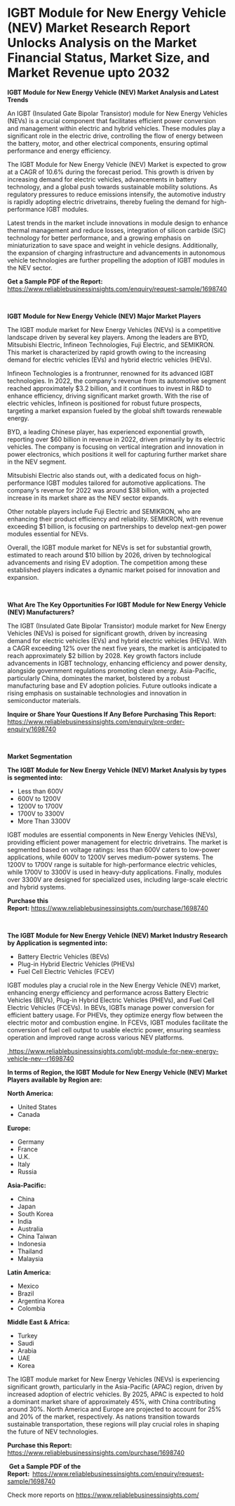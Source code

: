 <p><h1>IGBT Module for New Energy Vehicle (NEV) Market Research Report Unlocks Analysis on the Market Financial Status, Market Size, and Market Revenue upto 2032</h1></p><p><strong>IGBT Module for New Energy Vehicle (NEV) Market Analysis and Latest Trends</strong></p>
<p><p>An IGBT (Insulated Gate Bipolar Transistor) module for New Energy Vehicles (NEVs) is a crucial component that facilitates efficient power conversion and management within electric and hybrid vehicles. These modules play a significant role in the electric drive, controlling the flow of energy between the battery, motor, and other electrical components, ensuring optimal performance and energy efficiency.</p><p>The IGBT Module for New Energy Vehicle (NEV) Market is expected to grow at a CAGR of 10.6% during the forecast period. This growth is driven by increasing demand for electric vehicles, advancements in battery technology, and a global push towards sustainable mobility solutions. As regulatory pressures to reduce emissions intensify, the automotive industry is rapidly adopting electric drivetrains, thereby fueling the demand for high-performance IGBT modules.</p><p>Latest trends in the market include innovations in module design to enhance thermal management and reduce losses, integration of silicon carbide (SiC) technology for better performance, and a growing emphasis on miniaturization to save space and weight in vehicle designs. Additionally, the expansion of charging infrastructure and advancements in autonomous vehicle technologies are further propelling the adoption of IGBT modules in the NEV sector.</p></p>
<p><strong>Get a Sample PDF of the Report:&nbsp;</strong> <a href="https://www.reliablebusinessinsights.com/enquiry/request-sample/1698740?utm_campaign=3275&utm_medium=2&utm_source=Github&utm_content=ia&utm_term=27032025&utm_id=igbt-module-for-new-energy-vehicle-nev">https://www.reliablebusinessinsights.com/enquiry/request-sample/1698740</a></p>
<p>&nbsp;</p>
<p><strong>IGBT Module for New Energy Vehicle (NEV) Major Market Players</strong></p>
<p><p>The IGBT module market for New Energy Vehicles (NEVs) is a competitive landscape driven by several key players. Among the leaders are BYD, Mitsubishi Electric, Infineon Technologies, Fuji Electric, and SEMIKRON. This market is characterized by rapid growth owing to the increasing demand for electric vehicles (EVs) and hybrid electric vehicles (HEVs).</p><p>Infineon Technologies is a frontrunner, renowned for its advanced IGBT technologies. In 2022, the company's revenue from its automotive segment reached approximately $3.2 billion, and it continues to invest in R&D to enhance efficiency, driving significant market growth. With the rise of electric vehicles, Infineon is positioned for robust future prospects, targeting a market expansion fueled by the global shift towards renewable energy.</p><p>BYD, a leading Chinese player, has experienced exponential growth, reporting over $60 billion in revenue in 2022, driven primarily by its electric vehicles. The company is focusing on vertical integration and innovation in power electronics, which positions it well for capturing further market share in the NEV segment.</p><p>Mitsubishi Electric also stands out, with a dedicated focus on high-performance IGBT modules tailored for automotive applications. The company's revenue for 2022 was around $38 billion, with a projected increase in its market share as the NEV sector expands.</p><p>Other notable players include Fuji Electric and SEMIKRON, who are enhancing their product efficiency and reliability. SEMIKRON, with revenue exceeding $1 billion, is focusing on partnerships to develop next-gen power modules essential for NEVs.</p><p>Overall, the IGBT module market for NEVs is set for substantial growth, estimated to reach around $10 billion by 2026, driven by technological advancements and rising EV adoption. The competition among these established players indicates a dynamic market poised for innovation and expansion.</p></p>
<p>&nbsp;</p>
<p><strong>What Are The Key Opportunities For IGBT Module for New Energy Vehicle (NEV) Manufacturers?</strong></p>
<p><p>The IGBT (Insulated Gate Bipolar Transistor) module market for New Energy Vehicles (NEVs) is poised for significant growth, driven by increasing demand for electric vehicles (EVs) and hybrid electric vehicles (HEVs). With a CAGR exceeding 12% over the next five years, the market is anticipated to reach approximately $2 billion by 2028. Key growth factors include advancements in IGBT technology, enhancing efficiency and power density, alongside government regulations promoting clean energy. Asia-Pacific, particularly China, dominates the market, bolstered by a robust manufacturing base and EV adoption policies. Future outlooks indicate a rising emphasis on sustainable technologies and innovation in semiconductor materials.</p></p>
<p><strong>Inquire or Share Your Questions If Any Before Purchasing This Report:</strong> <a href="https://www.reliablebusinessinsights.com/enquiry/pre-order-enquiry/1698740?utm_campaign=3275&utm_medium=2&utm_source=Github&utm_content=ia&utm_term=27032025&utm_id=igbt-module-for-new-energy-vehicle-nev">https://www.reliablebusinessinsights.com/enquiry/pre-order-enquiry/1698740</a></p>
<p>&nbsp;</p>
<p><strong>Market Segmentation</strong></p>
<p><strong>The IGBT Module for New Energy Vehicle (NEV) Market Analysis by types is segmented into:</strong></p>
<p><ul><li>Less than 600V</li><li>600V to 1200V</li><li>1200V to 1700V</li><li>1700V to 3300V</li><li>More Than 3300V</li></ul></p>
<p><p>IGBT modules are essential components in New Energy Vehicles (NEVs), providing efficient power management for electric drivetrains. The market is segmented based on voltage ratings: less than 600V caters to low-power applications, while 600V to 1200V serves medium-power systems. The 1200V to 1700V range is suitable for high-performance electric vehicles, while 1700V to 3300V is used in heavy-duty applications. Finally, modules over 3300V are designed for specialized uses, including large-scale electric and hybrid systems.</p></p>
<p><strong>Purchase this Report:&nbsp;</strong><a href="https://www.reliablebusinessinsights.com/purchase/1698740?utm_campaign=3275&utm_medium=2&utm_source=Github&utm_content=ia&utm_term=27032025&utm_id=igbt-module-for-new-energy-vehicle-nev">https://www.reliablebusinessinsights.com/purchase/1698740</a></p>
<p>&nbsp;</p>
<p><strong>The IGBT Module for New Energy Vehicle (NEV) Market Industry Research by Application is segmented into:</strong></p>
<p><ul><li>Battery Electric Vehicles (BEVs)</li><li>Plug-in Hybrid Electric Vehicles (PHEVs)</li><li>Fuel Cell Electric Vehicles (FCEV)</li></ul></p>
<p><p>IGBT modules play a crucial role in the New Energy Vehicle (NEV) market, enhancing energy efficiency and performance across Battery Electric Vehicles (BEVs), Plug-in Hybrid Electric Vehicles (PHEVs), and Fuel Cell Electric Vehicles (FCEVs). In BEVs, IGBTs manage power conversion for efficient battery usage. For PHEVs, they optimize energy flow between the electric motor and combustion engine. In FCEVs, IGBT modules facilitate the conversion of fuel cell output to usable electric power, ensuring seamless operation and improved range across various NEV platforms.</p></p>
<p><a href="https://www.reliablebusinessinsights.com/igbt-module-for-new-energy-vehicle-nev--r1698740?utm_campaign=3275&utm_medium=2&utm_source=Github&utm_content=ia&utm_term=27032025&utm_id=igbt-module-for-new-energy-vehicle-nev">&nbsp;https://www.reliablebusinessinsights.com/igbt-module-for-new-energy-vehicle-nev--r1698740</a></p>
<p><strong>In terms of Region, the IGBT Module for New Energy Vehicle (NEV) Market Players available by Region are:</strong></p>
<p>
    <p> <strong> North America: </strong>
        <ul>
            <li>United States</li>
            <li>Canada</li>
        </ul>
        </p> 
    <p> <strong> Europe: </strong>
        <ul>
            <li>Germany</li>
            <li>France</li>
            <li>U.K.</li>
            <li>Italy</li>
            <li>Russia</li>
        </ul>
        </p> 
    <p> <strong> Asia-Pacific: </strong>
        <ul>
            <li>China</li>
            <li>Japan</li>
            <li>South Korea</li>
            <li>India</li>
            <li>Australia</li>
            <li>China Taiwan</li>
            <li>Indonesia</li>
            <li>Thailand</li>
            <li>Malaysia</li>
        </ul>
        </p> 
    <p> <strong> Latin America: </strong>
        <ul>
            <li>Mexico</li>
            <li>Brazil</li>
            <li>Argentina Korea</li>
            <li>Colombia</li>
        </ul>
        </p> 
    <p> <strong> Middle East & Africa: </strong>
        <ul>
            <li>Turkey</li>
            <li>Saudi</li>
            <li>Arabia</li>
            <li>UAE</li>
            <li>Korea</li>
        </ul>
    </p>
    </p>
<p><p>The IGBT module market for New Energy Vehicles (NEVs) is experiencing significant growth, particularly in the Asia-Pacific (APAC) region, driven by increased adoption of electric vehicles. By 2025, APAC is expected to hold a dominant market share of approximately 45%, with China contributing around 30%. North America and Europe are projected to account for 25% and 20% of the market, respectively. As nations transition towards sustainable transportation, these regions will play crucial roles in shaping the future of NEV technologies.</p></p>
<p><strong>Purchase this Report: </strong><a href="https://www.reliablebusinessinsights.com/purchase/1698740?utm_campaign=3275&utm_medium=2&utm_source=Github&utm_content=ia&utm_term=27032025&utm_id=igbt-module-for-new-energy-vehicle-nev">https://www.reliablebusinessinsights.com/purchase/1698740</a></p>
<p>&nbsp;<strong>Get a Sample PDF of the Report:&nbsp;&nbsp;</strong><a href="https://www.reliablebusinessinsights.com/enquiry/request-sample/1698740?utm_campaign=3275&utm_medium=2&utm_source=Github&utm_content=ia&utm_term=27032025&utm_id=igbt-module-for-new-energy-vehicle-nev">https://www.reliablebusinessinsights.com/enquiry/request-sample/1698740</a></p>
<p><strong></strong></p>
<p>Check more reports on <a href="https://www.reliablebusinessinsights.com/?utm_campaign=3275&utm_medium=2&utm_source=Github&utm_content=ia&utm_term=27032025&utm_id=igbt-module-for-new-energy-vehicle-nev">https://www.reliablebusinessinsights.com/</a></p>
